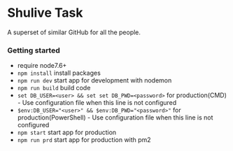 # Shulive Task
A superset of similar GitHub for all the people.

### Getting started
- require node7.6+
- `npm install` install packages
- `npm run dev` start app for development with nodemon
- `npm run build` build code
- `set DB_USER=<user> && set set DB_PWD=<password>` for production(CMD) - Use configuration file when this line is not configured
- `$env:DB_USER="<user>" && $env:DB_PWD="<password>"` for production(PowerShell) - Use configuration file when this line is not configured
- `npm start` start app for production
- `npm run prd` start app for production with pm2
